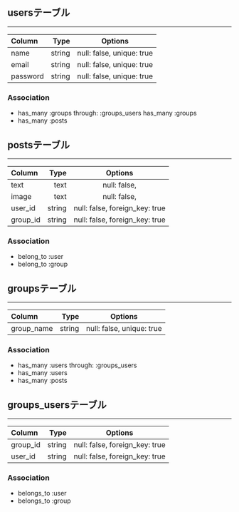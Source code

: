 ## usersテーブル
***
| Column     | Type        |      Options                   |
|:-----------|------------:|:------------------------------:|
| name       | string      | null: false, unique: true      |
| email      | string      | null: false, unique: true      |
| password   | string      | null: false, unique: true      |


### Association
- has_many :groups through: :groups_users
  has_many :groups
- has_many :posts

## postsテーブル
***
| Column     | Type        |      Options                   |
|:-----------|------------:|:------------------------------:|
| text       | text        | null: false,                   |
| image      | text        | null: false,                   |
| user_id    | string      | null: false, foreign_key: true |
| group_id   | string      | null: false, foreign_key: true |

### Association
- belong_to :user
- belong_to :group

## groupsテーブル
***
| Column     | Type        |      Options                   |
|:-----------|------------:|:------------------------------:|
| group_name | string      | null: false, unique: true      |

### Association
- has_many :users through: :groups_users
- has_many :users
- has_many :posts

## groups_usersテーブル
***
| Column     | Type        |      Options                   |
|:-----------|------------:|:------------------------------:|
| group_id   | string      | null: false, foreign_key: true |
| user_id    | string      | null: false, foreign_key: true |

### Association
- belongs_to :user
- belongs_to :group